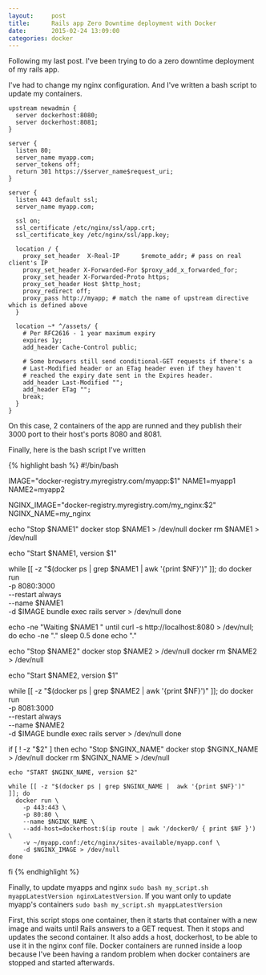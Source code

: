 ```yaml
---
layout:     post
title:      Rails app Zero Downtime deployment with Docker
date:       2015-02-24 13:09:00
categories: docker
---
```


Following my last post. I've been trying to do a zero downtime
deployment of my rails app.

I've had to change my nginx configuration. And I've written a bash
script to update my containers.

```
upstream newadmin {
  server dockerhost:8080;
  server dockerhost:8081;
}

server {
  listen 80;
  server_name myapp.com;
  server_tokens off;
  return 301 https://$server_name$request_uri;
}

server {
  listen 443 default ssl;
  server_name myapp.com;

  ssl on;
  ssl_certificate /etc/nginx/ssl/app.crt;
  ssl_certificate_key /etc/nginx/ssl/app.key;

  location / {
    proxy_set_header  X-Real-IP      $remote_addr; # pass on real client's IP
    proxy_set_header X-Forwarded-For $proxy_add_x_forwarded_for;
    proxy_set_header X-Forwarded-Proto https;
    proxy_set_header Host $http_host;
    proxy_redirect off;
    proxy_pass http://myapp; # match the name of upstream directive which is defined above
  }

  location ~* ^/assets/ {
    # Per RFC2616 - 1 year maximum expiry
    expires 1y;
    add_header Cache-Control public;

    # Some browsers still send conditional-GET requests if there's a
    # Last-Modified header or an ETag header even if they haven't
    # reached the expiry date sent in the Expires header.
    add_header Last-Modified "";
    add_header ETag "";
    break;
  }
}
```

On this case, 2 containers of the app are runned and they publish their 3000 port to their host's ports 8080 and 8081.

Finally, here is the bash script I've written

{% highlight bash %}
#!/bin/bash

IMAGE="docker-registry.myregistry.com/myapp:$1"
NAME1=myapp1
NAME2=myapp2

NGINX_IMAGE="docker-registry.myregistry.com/my_nginx:$2"
NGINX_NAME=my_nginx

echo "Stop $NAME1"
docker stop $NAME1 > /dev/null
docker rm $NAME1 > /dev/null

echo "Start $NAME1, version $1"

while [[ -z "$(docker ps | grep $NAME1 |  awk '{print $NF}')"  ]]; do
  docker run \
    -p 8080:3000 \
    --restart always \
    --name $NAME1 \
    -d $IMAGE bundle exec rails server > /dev/null
done

echo -ne "Waiting $NAME1 "
until curl -s http://localhost:8080 > /dev/null; do
  echo -ne "."
  sleep 0.5
done
echo "."

echo "Stop $NAME2"
docker stop $NAME2 > /dev/null
docker rm $NAME2 > /dev/null

echo "Start $NAME2, version $1"

while [[ -z "$(docker ps | grep $NAME2 |  awk '{print $NF}')"  ]]; do
  docker run \
    -p 8081:3000 \
    --restart always \
    --name $NAME2 \
    -d $IMAGE bundle exec rails server > /dev/null
done

if [ ! -z "$2" ]
  then
    echo "Stop $NGINX_NAME"
    docker stop $NGINX_NAME > /dev/null
    docker rm $NGINX_NAME > /dev/null

    echo "START $NGINX_NAME, version $2"

    while [[ -z "$(docker ps | grep $NGINX_NAME |  awk '{print $NF}')"  ]]; do
      docker run \
        -p 443:443 \
        -p 80:80 \
        --name $NGINX_NAME \
        --add-host=dockerhost:$(ip route | awk '/docker0/ { print $NF }') \
        -v ~/myapp.conf:/etc/nginx/sites-available/myapp.conf \
        -d $NGINX_IMAGE > /dev/null
    done
fi
{% endhighlight %}

Finally, to update myapps and nginx `sudo bash my_script.sh
myappLatestVersion
nginxLatestVersion`. If you want only to update myapp's containers `sudo bash
my_script.sh myappLatestVersion`

First, this script stops one container, then it starts that container with a new image and waits until Rails answers to a GET request. Then it stops and updates the second container.
It also adds a host, dockerhost, to be able to use it in the nginx conf file. Docker containers are runned inside a loop because I've been having a random problem when docker containers are stopped and started afterwards.
